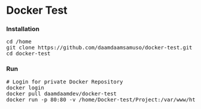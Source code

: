 # Docker Test
### Installation
<pre>
cd /home
git clone https://github.com/daamdaamsamuso/docker-test.git
cd docker-test
</pre>
### Run
<pre>
# Login for private Docker Repository
docker login
docker pull daamdaamdev/docker-test
docker run -p 80:80 -v /home/Docker-test/Project:/var/www/html daamdaamdev/docker-test
</pre>
